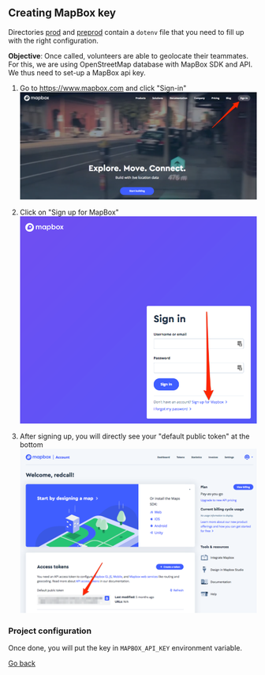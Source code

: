 
## Creating MapBox key

Directories [prod](../../deploy/prod) and [preprod](../../deploy/preprod) 
contain a `dotenv` file that you need to fill up with the right configuration.

**Objective**:
Once called, volunteers are able to geolocate their teammates. For this, we
are using OpenStreetMap database with MapBox SDK and API. We thus need to
set-up a MapBox api key.

1. Go to https://www.mapbox.com and click "Sign-in"
<br/>![](09/01.png)

2. Click on "Sign up for MapBox"
<br/>![](09/02.png)

3. After signing up, you will directly see your "default public token"
   at the bottom
<br/>![](09/03.png)

### Project configuration

Once done, you will put the key in `MAPBOX_API_KEY` environment variable.

[Go back](../../README.md)


